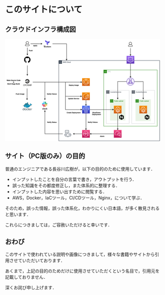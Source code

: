 # このサイトについて

## クラウドインフラ構成図

![tech-notebook_aws_design](https://raw.githubusercontent.com/Hiroki-IT/tech-notebook/master/images/tech-notebook_aws_design.png)

## サイト（PC版のみ）の目的

普通のエンジニアである長谷川広樹が，以下の目的のために使用しています．

- インプットしたことを自分の言葉で書き，アウトプットを行う．
- 誤った知識をその都度修正し，また体系的に整理する．
- インプットした内容を思い出すために閲覧する．
- AWS，Docker，IaCツール，CI/CDツール，Nginx，について学ぶ．

そのため，誤った情報，誤った体系化，わかりにくい日本語，が多く散見されると思います．

これらにつきましては，ご容赦いただけると幸いです．

## おわび

このサイトで使われている説明や画像につきまして，様々な書籍やサイトから引用させていただいております．

あくまで，上記の目的のためだけに使用させていただくという名目で，引用元を記載しておりません．

深くお詫び申し上げます．
